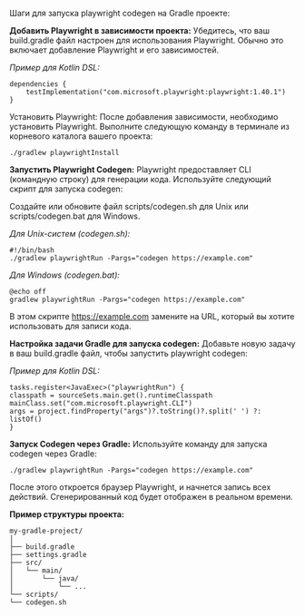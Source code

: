 Шаги для запуска playwright codegen на Gradle проекте:

**Добавить Playwright в зависимости проекта:**
Убедитесь, что ваш build.gradle файл настроен для использования Playwright. Обычно это включает добавление Playwright и его зависимостей.

_Пример для Kotlin DSL:_

```
dependencies {
    testImplementation("com.microsoft.playwright:playwright:1.40.1")
}
```

Установить Playwright:
После добавления зависимости, необходимо установить Playwright. Выполните следующую команду в терминале из корневого каталога вашего проекта:
```
./gradlew playwrightInstall
```
**Запустить Playwright Codegen:**
Playwright предоставляет CLI (командную строку) для генерации кода. Используйте следующий скрипт для запуска codegen:

Создайте или обновите файл scripts/codegen.sh для Unix или scripts/codegen.bat для Windows.

_Для Unix-систем (codegen.sh):_
```
#!/bin/bash
./gradlew playwrightRun -Pargs="codegen https://example.com"
```

_Для Windows (codegen.bat):_

```
@echo off
gradlew playwrightRun -Pargs="codegen https://example.com"
```

В этом скрипте https://example.com замените на URL, который вы хотите использовать для записи кода.

**Настройка задачи Gradle для запуска codegen:**
Добавьте новую задачу в ваш build.gradle файл, чтобы запустить playwright codegen:

_Пример для Kotlin DSL:_

```
tasks.register<JavaExec>("playwrightRun") {
classpath = sourceSets.main.get().runtimeClasspath
mainClass.set("com.microsoft.playwright.CLI")
args = project.findProperty("args")?.toString()?.split(' ') ?: listOf()
}
```
**Запуск Codegen через Gradle:**
Используйте команду для запуска codegen через Gradle:

```
./gradlew playwrightRun -Pargs="codegen https://example.com"
```
После этого откроется браузер Playwright, и начнется запись всех действий. Сгенерированный код будет отображен в реальном времени.

**Пример структуры проекта:**

```
my-gradle-project/
│
├── build.gradle
├── settings.gradle
├── src/
│   └── main/
│       └── java/
│           └── ...
└── scripts/
└── codegen.sh

```
